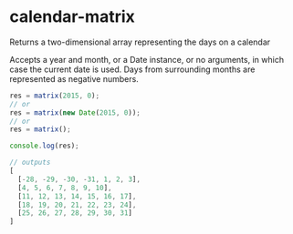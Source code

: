 # calendar-matrix
Returns a two-dimensional array representing the days on a calendar

Accepts a year and month, or a Date instance, or no arguments, in which case the current date is used. Days from surrounding months are represented as negative numbers.

```js
res = matrix(2015, 0);
// or
res = matrix(new Date(2015, 0));
// or
res = matrix();

console.log(res);

// outputs
[
  [-28, -29, -30, -31, 1, 2, 3],
  [4, 5, 6, 7, 8, 9, 10],
  [11, 12, 13, 14, 15, 16, 17],
  [18, 19, 20, 21, 22, 23, 24],
  [25, 26, 27, 28, 29, 30, 31]
]
```